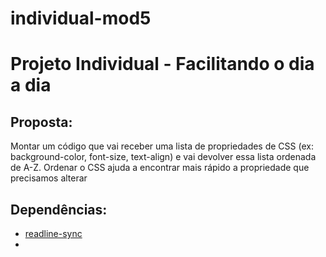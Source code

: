 # individual-mod5

<h1>Projeto Individual - Facilitando o dia a dia</h1>

<h2> Proposta: </h2>

Montar um código que vai receber uma lista de
propriedades de CSS (ex: background-color, font-size, text-align) e vai devolver
essa lista ordenada de A-Z. Ordenar o CSS ajuda a encontrar mais rápido a
propriedade que precisamos alterar

<h2> Dependências: </h2>
<ul>
  <li><bold><a href="https://www.npmjs.com/package/readline-sync">readline-sync</a></bold></li>
  <li></li>
  

</ul>
